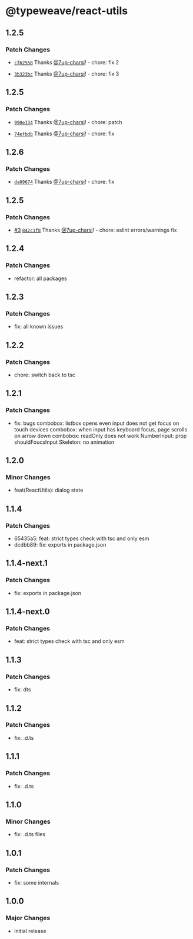 # @typeweave/react-utils

## 1.2.5

### Patch Changes

- [`cf62558`](https://github.com/7up-charsi/typeweave/commit/cf6255881aaa0762f441ae3cbfa5b012a0ef2e4d) Thanks [@7up-charsi](https://github.com/7up-charsi)! - chore: fix 2

- [`3b323bc`](https://github.com/7up-charsi/typeweave/commit/3b323bc0913c2cff7880aec582b250dd57618cf9) Thanks [@7up-charsi](https://github.com/7up-charsi)! - chore: fix 3

## 1.2.5

### Patch Changes

- [`990e134`](https://github.com/7up-charsi/typeweave/commit/990e13434221d8da4d50c0eef44511832722b1ae) Thanks [@7up-charsi](https://github.com/7up-charsi)! - chore: patch

- [`74efbdb`](https://github.com/7up-charsi/typeweave/commit/74efbdb349dd185c3bc62e9b58460353d7768ecb) Thanks [@7up-charsi](https://github.com/7up-charsi)! - chore: fix

## 1.2.6

### Patch Changes

- [`da09674`](https://github.com/7up-charsi/typeweave/commit/da09674526ad44738476cb4e4e3cfb22201b4571) Thanks [@7up-charsi](https://github.com/7up-charsi)! - chore: fix

## 1.2.5

### Patch Changes

- [#3](https://github.com/7up-charsi/typeweave/pull/3) [`842c1f8`](https://github.com/7up-charsi/typeweave/commit/842c1f8f9ce1cf1d0a98dfb2e4d9c7ee7c14ccc4) Thanks [@7up-charsi](https://github.com/7up-charsi)! - chore: eslint errors/warnings fix

## 1.2.4

### Patch Changes

- refactor: all packages

## 1.2.3

### Patch Changes

- fix: all known issues

## 1.2.2

### Patch Changes

- chore: switch back to tsc

## 1.2.1

### Patch Changes

- fix: bugs
  combobox: listbox opens even input does not get focus on touch devices
  combobox: when input has keyboard focus, page scrolls on arrow down
  combobox: readOnly does not work
  NumberInput: prop shouldFoucsInput
  Skeleton: no animation

## 1.2.0

### Minor Changes

- feat(ReactUtils): dialog state

## 1.1.4

### Patch Changes

- 65435a5: feat: strict types check with tsc and only esm
- dcdbb89: fix: exports in package.json

## 1.1.4-next.1

### Patch Changes

- fix: exports in package.json

## 1.1.4-next.0

### Patch Changes

- feat: strict types check with tsc and only esm

## 1.1.3

### Patch Changes

- fix: dts

## 1.1.2

### Patch Changes

- fix: .d.ts

## 1.1.1

### Patch Changes

- fix: .d.ts

## 1.1.0

### Minor Changes

- fix: .d.ts files

## 1.0.1

### Patch Changes

- fix: some internals

## 1.0.0

### Major Changes

- initial release
